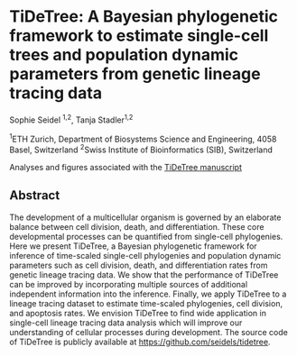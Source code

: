 # TiDeTree: A Bayesian phylogenetic framework to estimate single-cell trees and population dynamic parameters from genetic lineage tracing data

Sophie Seidel <sup>1,2</sup>, Tanja Stadler<sup>1,2</sup>

<sup>1</sup>ETH Zurich, Department of Biosystems Science and Engineering, 4058 Basel, Switzerland
<sup>2</sup>Swiss Institute of Bioinformatics (SIB), Switzerland


Analyses and figures associated with the [TiDeTree manuscript](https://doi.org/10.1101/2022.02.14.480422)

## Abstract
The development of a multicellular organism is governed by an elaborate balance between cell division, death, and differentiation. These core developmental processes can be quantified from single-cell phylogenies. Here we present TiDeTree, a Bayesian phylogenetic framework for inference of time-scaled single-cell phylogenies and population dynamic parameters such as cell division, death, and differentiation rates from genetic lineage tracing data. We show that the performance of TiDeTree can be improved by incorporating multiple sources of additional independent information into the inference. Finally, we apply TiDeTree to a lineage tracing dataset to estimate time-scaled phylogenies, cell division, and apoptosis rates. We envision TiDeTree to find wide application in single-cell lineage tracing data analysis which will improve our understanding of cellular processes during development. The source code of TiDeTree is publicly available at https://github.com/seidels/tidetree.

